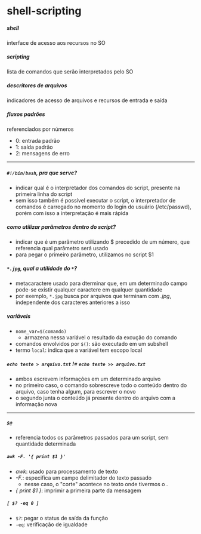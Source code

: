 # shell-scripting

##### shell

 interface de acesso aos recursos no SO

##### scripting

 lista de comandos que serão interpretados pelo SO

##### descritores de arquivos

 indicadores de acesso de arquivos e recursos de entrada e saída

##### fluxos padrões

 referenciados por números

- 0: entrada padrão
- 1: saída padrão
- 2: mensagens de erro

---

##### `#!/bin/bash`, pra que serve?

- indicar qual é o interpretador dos comandos do script, presente na primeira linha do script
- sem isso também é possível executar o script, o interpretador de comandos é carregado no momento do login do usuário (/etc/passwd), porém com isso a interpretação é mais rápida

##### como utilizar parâmetros dentro do script?

- indicar que é um parâmetro utilizando $ precedido de um número, que referencia qual parâmetro será usado
- para pegar o primeiro parâmetro, utilizamos no script $1

##### `*.jpg`, qual a utilidade do `*`?

- metacaractere usado para dterminar que, em um determinado campo pode-se existir qualquer caractere em qualquer quantidade
- por exemplo, `*.jpg` busca por arquivos que terminam com *.jpg*, independente dos caracteres anteriores a isso

##### variáveis

- `nome_var=$(comando)`
  - armazena nessa variável o resultado da excução do comando
- comandos envolvidos por `$()`: são executado em um subshell
- termo `local`: indica que a variável tem escopo local

##### `echo teste > arquivo.txt` != `echo teste >> arquivo.txt`

- ambos escrevem informações em um determinado arquivo
- no primeiro caso, o comando sobrescreve todo o conteúdo dentro do arquivo, caso tenha algum, para escrever o novo
- o segundo junta o conteúdo já presente dentro do arquivo com a informação nova

---

##### `$@`

- referencia todos os parâmetros passados para um script, sem quantidade determinada

##### `awk -F. '{ print $1 }'`

- *awk*: usado para processamento de texto
- *-F.*: especifica um campo delimitador do texto passado
  - nesse caso, o "corte" acontece no texto onde tivermos o .
- *{ print $1 }*: imprimir a primeira parte da mensagem

##### `[ $? -eq 0 ]`

- `$?`: pegar o status de saída da função
- `-eq`: verificação de igualdade
